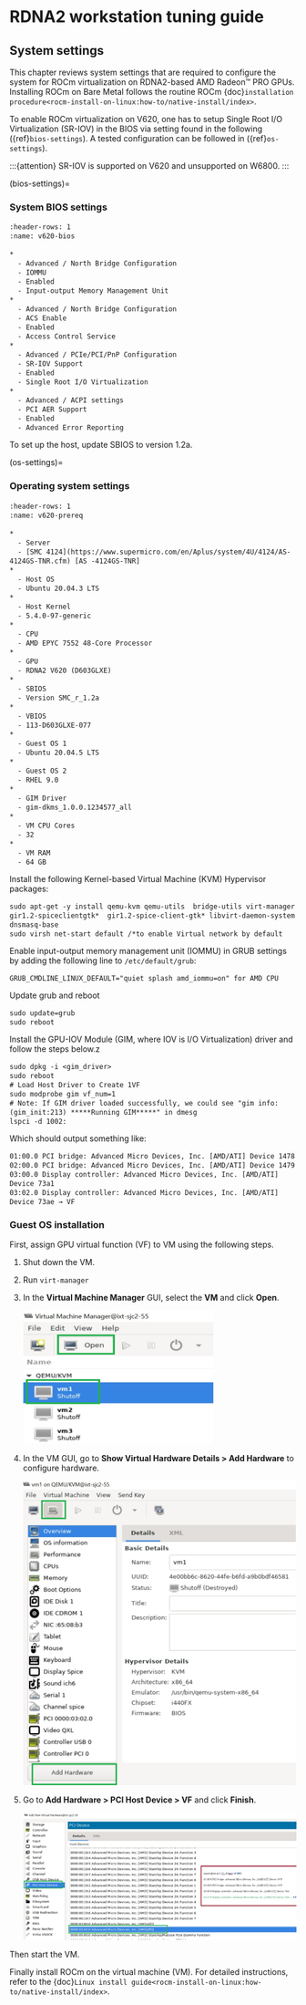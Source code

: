 <head>
  <meta charset="UTF-8">
  <meta name="description" content="RDNA2 workstation tuning guide">
  <meta name="keywords" content="RDNA2, workstation tuning, BIOS settings, installation, AMD,
  ROCm">
</head>

# RDNA2 workstation tuning guide

## System settings

This chapter reviews system settings that are required to configure the system
for ROCm virtualization on RDNA2-based AMD Radeon™ PRO GPUs. Installing ROCm on
Bare Metal follows the routine ROCm
{doc}`installation procedure<rocm-install-on-linux:how-to/native-install/index>`.

To enable ROCm virtualization on V620, one has to setup Single Root I/O
Virtualization (SR-IOV) in the BIOS via setting found in the following
({ref}`bios-settings`). A tested configuration can be followed in
({ref}`os-settings`).

:::{attention}
SR-IOV is supported on V620 and unsupported on W6800.
:::

(bios-settings)=

### System BIOS settings

```{list-table} Settings for the system BIOS in an ASrock platform.
:header-rows: 1
:name: v620-bios

*
  - Advanced / North Bridge Configuration
  - IOMMU
  - Enabled
  - Input-output Memory Management Unit
*
  - Advanced / North Bridge Configuration
  - ACS Enable
  - Enabled
  - Access Control Service
*
  - Advanced / PCIe/PCI/PnP Configuration
  - SR-IOV Support
  - Enabled
  - Single Root I/O Virtualization
*
  - Advanced / ACPI settings
  - PCI AER Support
  - Enabled
  - Advanced Error Reporting
```

To set up the host, update SBIOS to version 1.2a.

(os-settings)=

### Operating system settings

```{list-table} System Configuration Prerequisites
:header-rows: 1
:name: v620-prereq

*
  - Server
  - [SMC 4124](https://www.supermicro.com/en/Aplus/system/4U/4124/AS-4124GS-TNR.cfm) [AS -4124GS-TNR]
*
  - Host OS
  - Ubuntu 20.04.3 LTS
*
  - Host Kernel
  - 5.4.0-97-generic
*
  - CPU
  - AMD EPYC 7552 48-Core Processor
*
  - GPU
  - RDNA2 V620 (D603GLXE)
*
  - SBIOS
  - Version SMC_r_1.2a
*
  - VBIOS
  - 113-D603GLXE-077
*
  - Guest OS 1
  - Ubuntu 20.04.5 LTS
*
  - Guest OS 2
  - RHEL 9.0
*
  - GIM Driver
  - gim-dkms_1.0.0.1234577_all
*
  - VM CPU Cores
  - 32
*
  - VM RAM
  - 64 GB
```

Install the following Kernel-based Virtual Machine (KVM) Hypervisor packages:

```shell
sudo apt-get -y install qemu-kvm qemu-utils  bridge-utils virt-manager  gir1.2-spiceclientgtk*  gir1.2-spice-client-gtk* libvirt-daemon-system dnsmasq-base
sudo virsh net-start default /*to enable Virtual network by default
```

Enable input-output memory management unit (IOMMU) in GRUB settings by adding the following line to `/etc/default/grub`:

```none
GRUB_CMDLINE_LINUX_DEFAULT="quiet splash amd_iommu=on" for AMD CPU
```

Update grub and reboot

```shell
sudo update=grub
sudo reboot
```

Install the GPU-IOV Module (GIM, where IOV is I/O Virtualization) driver and
follow the steps below.z

```shell
sudo dpkg -i <gim_driver>
sudo reboot
# Load Host Driver to Create 1VF
sudo modprobe gim vf_num=1
# Note: If GIM driver loaded successfully, we could see "gim info:(gim_init:213) *****Running GIM*****" in dmesg
lspci -d 1002:
```

Which should output something like:

```none
01:00.0 PCI bridge: Advanced Micro Devices, Inc. [AMD/ATI] Device 1478
02:00.0 PCI bridge: Advanced Micro Devices, Inc. [AMD/ATI] Device 1479
03:00.0 Display controller: Advanced Micro Devices, Inc. [AMD/ATI] Device 73a1
03:02.0 Display controller: Advanced Micro Devices, Inc. [AMD/ATI] Device 73ae → VF
```

### Guest OS installation

First, assign GPU virtual function (VF) to VM using the following steps.

1. Shut down the VM.

2. Run `virt-manager`

3. In the **Virtual Machine Manager** GUI, select the **VM** and click **Open**.

   ![Virtual Machine Manager](../../data/how-to/tuning-guides/tuning014.png "Virtual Machine Manager")

4. In the VM GUI, go to **Show Virtual Hardware Details > Add Hardware** to
  configure hardware.

   ![Show virtual hardware details](../../data/how-to/tuning-guides/tuning015.png "Virtual Machine Manager: show virtual hardware details")

5. Go to **Add Hardware > PCI Host Device > VF** and click **Finish**.

    ![VF Selection](../../data/how-to/tuning-guides/tuning016.png "VF Selection")

Then start the VM.

Finally install ROCm on the virtual machine (VM). For detailed instructions,
refer to the {doc}`Linux install guide<rocm-install-on-linux:how-to/native-install/index>`.
